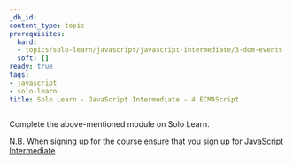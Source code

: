 ```yaml
---
_db_id: 
content_type: topic
prerequisites:
  hard:
  - topics/solo-learn/javascript/javascript-intermediate/3-dom-events
  soft: []
ready: true
tags:
- javascript
- solo-learn
title: Solo Learn - JavaScript Intermediate - 4 ECMAScript
---
```


Complete the above-mentioned module on Solo Learn.

N.B. When signing up for the course ensure that you sign up for [JavaScript Intermediate](https://www.sololearn.com/en/learn/courses/javascript-intermediate)